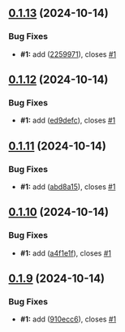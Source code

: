 ## [0.1.13](https://github.com/Derane/symfony-release-example/compare/v0.1.12...v0.1.13) (2024-10-14)


### Bug Fixes

* **#1:** add ([2259971](https://github.com/Derane/symfony-release-example/commit/2259971eec2ffdd2e11c75a3134d01e0806aa706)), closes [#1](https://github.com/Derane/symfony-release-example/issues/1)



## [0.1.12](https://github.com/Derane/symfony-release-example/compare/v0.1.11...v0.1.12) (2024-10-14)


### Bug Fixes

* **#1:** add ([ed9defc](https://github.com/Derane/symfony-release-example/commit/ed9defc816df9a65f004b1a164b960871f6d4632)), closes [#1](https://github.com/Derane/symfony-release-example/issues/1)



## [0.1.11](https://github.com/Derane/symfony-release-example/compare/v0.1.10...v0.1.11) (2024-10-14)


### Bug Fixes

* **#1:** add ([abd8a15](https://github.com/Derane/symfony-release-example/commit/abd8a1563188e77736da8b7b01a1787e2ea9fae9)), closes [#1](https://github.com/Derane/symfony-release-example/issues/1)



## [0.1.10](https://github.com/Derane/symfony-release-example/compare/v0.1.9...v0.1.10) (2024-10-14)


### Bug Fixes

* **#1:** add ([a4f1e1f](https://github.com/Derane/symfony-release-example/commit/a4f1e1fbe792ff600f09f44dffc270f34c942a00)), closes [#1](https://github.com/Derane/symfony-release-example/issues/1)



## [0.1.9](https://github.com/Derane/symfony-release-example/compare/v0.1.8...v0.1.9) (2024-10-14)


### Bug Fixes

* **#1:** add ([910ecc6](https://github.com/Derane/symfony-release-example/commit/910ecc6637367d5c4c88b96c6369fc7e9b3d5c16)), closes [#1](https://github.com/Derane/symfony-release-example/issues/1)



